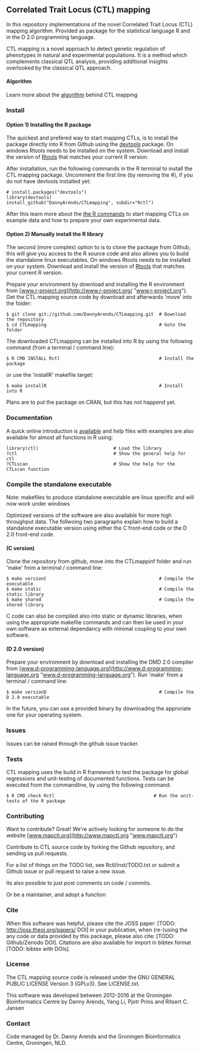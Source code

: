 ## Correlated Trait Locus (CTL) mapping

In this repository implementations of the novel Correlated Trait Locus (CTL) 
mapping algorithm. Provided as package for the statistical language R and in 
the D 2.0 programming language.

CTL mapping is a novel approach to detect genetic regulation of phenotypes in 
natural and experimental populations. It is a method which complements classical 
QTL analysis, providing additional insights overlooked by the classical QTL 
approach.

#### Algorithm

Learn more about the [algorithm](https://github.com/DannyArends/CTLmapping/blob/master/learn%20CTL/ALGORITHM.md) 
behind CTL mapping

### Install

#### Option 1) Installing the R package
The quickest and prefered way to start mapping CTLs, is to install the package directly into 
R from Github using the [devtools](https://cran.r-project.org/web/packages/devtools/index.html) 
package. On windows Rtools needs to be installed on the system. Download and 
install the version of [Rtools](https://cran.r-project.org/bin/windows/Rtools/) that matches 
your current R version.

After installation, run the following commands in the R terminal to install the CTL mapping package.
Uncomment the first line (by removing the #), if you do not have devtools installed yet:

```
# install.packages("devtools")
library(devtools)
install_github("DannyArends/CTLmapping", subdir="Rctl")
```

After this learn more about the [the R commands](https://github.com/DannyArends/CTLmapping/blob/master/learn%20CTL/STARTINGinR.md) 
to start mapping CTLs on example data and how to prepare your own experimental data.

#### Option 2) Manually install the R library

The second (more complex) option to is to clone the package from Github, this will give 
you access to the R source code and also allows you to build the standalone linux executables.
On windows Rtools needs to be installed on your system. Download and install the 
version of [Rtools](https://cran.r-project.org/bin/windows/Rtools/) that matches your 
current R version.

Prepare your environment by download and installing the R environment from [www.r-project.org](http://www.r-project.org/ "www.r-project.org"). 
Get the CTL mapping source code by download and afterwards 'move' into the folder:

    $ git clone git://github.com/DannyArends/CTLmapping.git  # Download the repository
    $ cd CTLmapping                                          # Goto the folder

The downloaded CTLmapping can be installed into R by using the following command (from a terminal / command line):

    $ R CMD INSTALL Rctl                                     # Install the package

or use the 'installR' makefile target:

    $ make installR                                          # Install into R

Plans are to put the package on CRAN, but this has not happend yet.

### Documentation
A quick online introduction is [available](https://github.com/DannyArends/CTLmapping/blob/master/learn%20CTL/STARTINGinR.md) 
and help files with examples are also available for almost all functions in R using:

```
library(ctl)                            # Load the library
?ctl                                    # Show the general help for ctl
?CTLscan                                # Show the help for the CTLscan function
```

### Compile the standalone executable
Note: makefiles to produce standalone executable are linux specific and will now work under windows

Optimized versions of the software are also available for more high throughput data. 
The follwoing two paragraphs explain how to build a standalone executable version 
using either the C front-end code or the D 2.0 front-end code.

#### (C version)

Clone the repository from github, move into the CTLmappinf folder and run 'make' from a terminal / command line:

    $ make versionC                                          # Compile the executable
    $ make static                                            # Compile the static library
    $ make shared                                            # Compile the shared library

C code can also be compiled also into static or dynamic libraries, when using the 
appropriate makefile commands and can then be used in your own software as external 
dependancy with minimal coupling to your own software.

#### (D 2.0 version)

Prepare your environment by download and installing the DMD 2.0 compiler from 
[www.d-programming-language.org](http://www.d-programming-language.org 
"www.d-programming-language.org"). Run 'make' from a terminal / command line:

    $ make versionD                                          # Compile the D 2.0 executable

In the future, you can use a provided binary by downloading the approriate one for your 
operating system.

### Issues

Issues can be raised through the github issue tracker.

### Tests

CTL mapping uses the build in R framework to test the package for global regressions and unit-testing of documented functions.
Tests can be executed from the commandline, by using the following command:

    $ R CMD check Rctl                                     # Run the unit-tests of the R package

### Contributing 

Want to contribute? Great! We're actively looking for someone to do the website 
[www.mapctl.org](http://www.mapctl.org "www.mapctl.org")

Contribute to CTL source code by forking the Github repository, and sending us pull requests.

For a list of things on the TODO list, see Rctl/inst/TODO.txt or submit a Github issue or pull request to raise a new issue.

Its also possible to just post comments on code / commits.

Or be a maintainer, and adopt a function

### Cite

When this software was helpful, please cite the JOSS paper: 
[TODO: http://joss.theoj.org/papers/ DOI] in your publication, when (re-)using the any 
code or data provided by this package, please also cite: [TODO: Github/Zenodo DOI]. 
Citations are also available for import in bibtex format [TODO: bibtex with DOIs].

### License

The CTL mapping source code is released under the GNU GENERAL PUBLIC LICENSE Version 3 (GPLv3). See LICENSE.txt.

This software was developed between 2012-2016 at the Groningen Bioinformatics Centre by Danny Arends, Yang Li, Pjotr Prins and Ritsert C. Jansen

### Contact

Code managed by Dr. Danny Arends and the Groningen Bioinformatics Centre, Groningen, NLD. 
